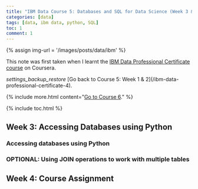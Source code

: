 ```yaml
---
title: "IBM Data Course 5: Databases and SQL for Data Science (Week 3 & Week 4)"
categories: [data]
tags: [data, ibm data, python, SQL]
toc: 1
comment: 1
---
```


{% assign img-url = '/images/posts/data/ibm' %}

This note was first taken when I learnt the [IBM Data Professional Certificate course](https://www.coursera.org/specializations/ibm-data-science-professional-certificate) on Coursera.

<div class="see-again">
<i class="material-icons">settings_backup_restore</i>
<span markdown="1">
[Go back to Course 5: Week 1 & 2](/ibm-data-professional-certificate-4).
</span>
</div>

{% include more.html content="[Go to Course 6](/ibm-data-professional-certificate-6)." %}

{% include toc.html %}

## Week 3: Accessing Databases using Python

### Accessing databases using Python



### OPTIONAL: Using JOIN operations to work with multiple tables

## Week 4: Course Assignment

